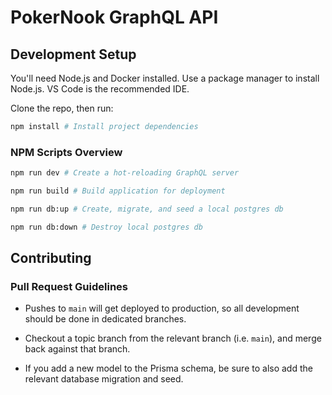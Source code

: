 # PokerNook GraphQL API

## Development Setup

You'll need Node.js and Docker installed. Use a package manager to install Node.js. VS Code is the recommended IDE.

Clone the repo, then run:

```bash
npm install # Install project dependencies
```

### NPM Scripts Overview

```bash
npm run dev # Create a hot-reloading GraphQL server

npm run build # Build application for deployment

npm run db:up # Create, migrate, and seed a local postgres db

npm run db:down # Destroy local postgres db
```

## Contributing

### Pull Request Guidelines

- Pushes to `main` will get deployed to production, so all development should be done in dedicated branches.

- Checkout a topic branch from the relevant branch (i.e. `main`), and merge back against that branch.

- If you add a new model to the Prisma schema, be sure to also add the relevant database migration and seed.
